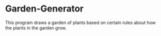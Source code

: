 # Garden-Generator
This program draws a garden of plants based on certain rules about how the plants in the garden grow.
